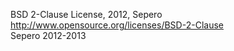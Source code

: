 BSD 2-Clause License, 2012, Sepero  
http://www.opensource.org/licenses/BSD-2-Clause  
Sepero 2012-2013  

